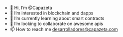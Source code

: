 - 👋 Hi, I’m @Capazeta
- 👀 I’m interested in blockchain and dapps
- 🌱 I’m currently learning about smart contracts
- 💞️ I’m looking to collaborate on awesome apis
- 📫 How to reach me desarrolladores@capazeta.com

<!---
Capazeta/Capazeta is a ✨ special ✨ repository because its `README.md` (this file) appears on your GitHub profile.
You can click the Preview link to take a look at your changes.
--->
